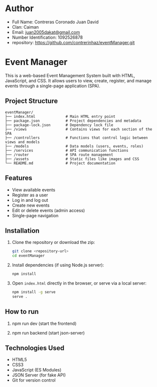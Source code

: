 # Author

- Full Name: Contreras Coronado Juan David
- Clan: Caiman
- Email: juan2005dakat@gmail.com
- Number Identification: 1092526878
- repository: https://github.com/contrerinhaz/eventManager.git


# Event Manager

This is a web-based Event Management System built with HTML, JavaScript, and CSS. It allows users to view, create, register, and manage events through a single-page application (SPA).

## Project Structure

```
eventManager/
├── index.html              # Main HTML entry point
├── package.json            # Project dependencies and metadata
├── package-lock.json       # Dependency lock file
├── /views                  # Contains views for each section of the SPA
├── /controllers            # Functions that control logic between views and models
├── /models                 # Data models (users, events, roles)
├── /services               # API communication functions
├── /router                 # SPA route management
├── /assets                 # Static files like images and CSS
└── README.md               # Project documentation
```

## Features

- View available events
- Register as a user
- Log in and log out
- Create new events
- Edit or delete events (admin access)
- Single-page navigation

## Installation

1. Clone the repository or download the zip:
   ```bash
   git clone <repository-url>
   cd eventManager
   ```

2. Install dependencies (if using Node.js server):
   ```bash
   npm install
   ```

3. Open `index.html` directly in the browser, or serve via a local server:
   ```bash
   npm install -g serve
   serve .
   ```

## How to run

1. npm run dev (start the frontend)

2. npm run backend (start json-server)

## Technologies Used

- HTML5
- CSS3
- JavaScript (ES Modules)
- JSON Server (for fake API)
- Git for version control


